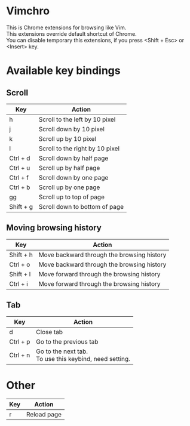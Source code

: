# Vimchro
This is Chrome extensions for browsing like Vim.  
This extensions override default shortcut of Chrome.  
You can disable temporary this extensions, if you press &lt;Shift + Esc&gt; or &lt;Insert&gt; key.

# Available key bindings
## Scroll
|Key|Action|
|---|---|
|h|Scroll to the left by 10 pixel|
|j|Scroll down by 10 pixel|
|k|Scroll up by 10 pixel|
|l|Scroll to the right by 10 pixel|
|Ctrl + d|Scroll down by half page|
|Ctrl + u|Scroll up by half page|
|Ctrl + f|Scroll down by one page|
|Ctrl + b|Scroll up by one page|
|gg|Scroll up to top of page|
|Shift + g|Scroll down to bottom of page|

## Moving browsing history
|Key|Action|
|---|---|
|Shift + h|Move backward through the browsing history|
|Ctrl + o|Move backward through the browsing history|
|Shift + l|Move forward through the browsing history|
|Ctrl + i|Move forward through the browsing history|

## Tab
|Key|Action|
|---|---|
|d|Close tab|
|Ctrl + p|Go to the previous tab|
|Ctrl + n|Go to the next tab. <br> To use this keybind, need setting.|

# Other
|Key|Action|
|---|---|
|r|Reload page|
